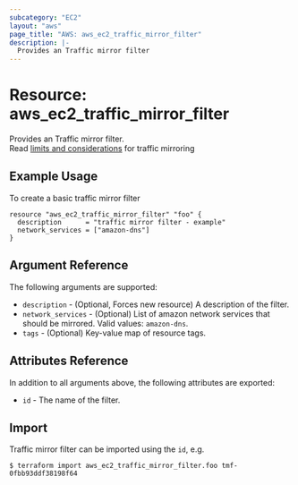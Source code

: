 ```yaml
---
subcategory: "EC2"
layout: "aws"
page_title: "AWS: aws_ec2_traffic_mirror_filter"
description: |-
  Provides an Traffic mirror filter
---
```


# Resource: aws_ec2_traffic_mirror_filter

Provides an Traffic mirror filter.  
Read [limits and considerations](https://docs.aws.amazon.com/vpc/latest/mirroring/traffic-mirroring-considerations.html) for traffic mirroring

## Example Usage

To create a basic traffic mirror filter

```hcl
resource "aws_ec2_traffic_mirror_filter" "foo" {
  description      = "traffic mirror filter - example"
  network_services = ["amazon-dns"]
}
```

## Argument Reference

The following arguments are supported:

* `description` - (Optional, Forces new resource) A description of the filter.
* `network_services` - (Optional) List of amazon network services that should be mirrored. Valid values: `amazon-dns`.
* `tags` - (Optional) Key-value map of resource tags.


## Attributes Reference

In addition to all arguments above, the following attributes are exported:

* `id` - The name of the filter.

## Import

Traffic mirror filter can be imported using the `id`, e.g.

```
$ terraform import aws_ec2_traffic_mirror_filter.foo tmf-0fbb93ddf38198f64
```
